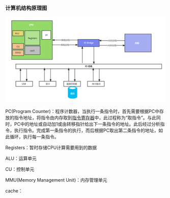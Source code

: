 ### 计算机结构原理图

![计算机组成](计算机组成原理.jpg)

PC(Program Counter)：程序计数器，当执行一条指令时，首先需要根据PC中存放的指令地址，将指令由内存取到[指令寄存器](https://baike.baidu.com/item/指令寄存器/3219483?fromModule=lemma_inlink)中，此过程称为“取指令”。与此同时，PC中的地址或自动加1或由转移指针给出下一条指令的地址。此后经过分析指令，执行指令。完成第一条指令的执行，而后根据PC取出第二条指令的地址，如此循环，执行每一条指令。

Registers：暂时存储CPU计算需要用到的数据

ALU：运算单元

CU：控制单元

MMU(Memory Management Unit)：内存管理单元

cache：


